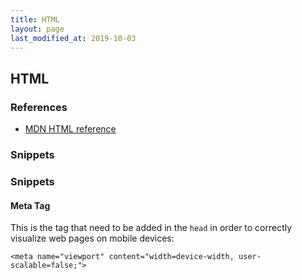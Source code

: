 ```yaml
---
title: HTML
layout: page
last_modified_at: 2019-10-03
---
```


## HTML

### References

- [MDN HTML reference](https://developer.mozilla.org/en/docs/Web/HTML/Element)

### Snippets

### Snippets

#### Meta Tag

This is the tag that need to be added in the `head` in order to correctly visualize web pages on mobile devices:

```
<meta name="viewport" content="width=device-width, user-scalable=false;">
```

